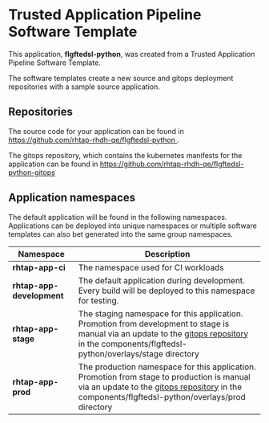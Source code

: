 # Trusted Application Pipeline Software Template

This application, **flgftedsl-python**, was created from a Trusted Application Pipeline Software Template.

The software templates create a new source and gitops deployment repositories with a sample source application. 

## Repositories

The source code for your application can be found in [https://github.com/rhtap-rhdh-qe/flgftedsl-python ](https://github.com/rhtap-rhdh-qe/flgftedsl-python ).
 
The gitops repository, which contains the kubernetes manifests for the application can be found in 
[https://github.com/rhtap-rhdh-qe/flgftedsl-python-gitops ](https://github.com/rhtap-rhdh-qe/flgftedsl-python-gitops ) 

## Application namespaces 

The default application will be found in the following namespaces. Applications can be deployed into unique namespaces or multiple software templates can also bet generated into the same group namespaces.  

|  Namespace   |  Description   |  
| -------- | -------- |
| **rhtap-app-ci** | The namespace used for CI workloads |
| **rhtap-app-development** | The default application during development. Every build will be deployed to this namespace for testing. |
| **rhtap-app-stage** | The staging namespace for this application. Promotion from development to stage is manual via an update to the [gitops repository](https://github.com/rhtap-rhdh-qe/flgftedsl-python-gitops ) in the components/flgftedsl-python/overlays/stage directory |
| **rhtap-app-prod** | The production namespace for this application. Promotion from stage to production is manual via an update to the [gitops repository](https://github.com/rhtap-rhdh-qe/flgftedsl-python-gitops ) in the components/flgftedsl-python/overlays/prod directory |